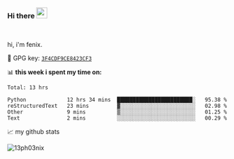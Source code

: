 ### Hi there <img src="https://media.giphy.com/media/hvRJCLFzcasrR4ia7z/giphy.gif" width="25px">

<br />

hi, i'm fenix.

:key: GPG key: [`3F4CDF9CE8423CF3`](https://github.com/13ph03nix.gpg)


📊 **this week i spent my time on:**
<!--START_SECTION:waka-->
```text
Total: 13 hrs

Python             12 hrs 34 mins  ████████████████████████░   95.38 % 
reStructuredText   23 mins         ▓░░░░░░░░░░░░░░░░░░░░░░░░   02.98 % 
Other              9 mins          ▒░░░░░░░░░░░░░░░░░░░░░░░░   01.25 % 
Text               2 mins          ░░░░░░░░░░░░░░░░░░░░░░░░░   00.29 % 
```
<!--END_SECTION:waka-->


📈 my github stats

<a>
<img align="center" src="https://github-readme-stats.vercel.app/api?username=13ph03nix&show_icons=true&hide=stars&include_all_commits=true&theme=blueberry" alt="13ph03nix" />
</a>
